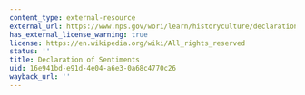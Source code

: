 ```yaml
---
content_type: external-resource
external_url: https://www.nps.gov/wori/learn/historyculture/declaration-of-sentiments.htm
has_external_license_warning: true
license: https://en.wikipedia.org/wiki/All_rights_reserved
status: ''
title: Declaration of Sentiments
uid: 16e941bd-e91d-4e04-a6e3-0a68c4770c26
wayback_url: ''
---
```


